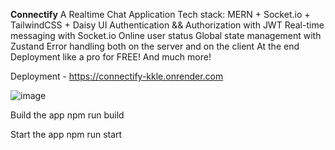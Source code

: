 **Connectify**
A Realtime Chat Application 
Tech stack: MERN + Socket.io + TailwindCSS + Daisy UI
Authentication && Authorization with JWT
Real-time messaging with Socket.io
Online user status
Global state management with Zustand
Error handling both on the server and on the client
At the end Deployment like a pro for FREE!
And much more!

Deployment - https://connectify-kkle.onrender.com

![image](https://github.com/user-attachments/assets/9f37bebd-df00-4df8-aeec-67b14eb90ca7)

Build the app
npm run build

Start the app
npm run start



